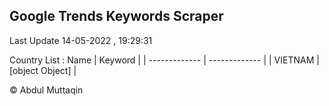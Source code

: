 

## Google Trends Keywords Scraper 
 
Last Update 14-05-2022 , 19:29:31

Country List :
 Name  | Keyword |
| ------------- | ------------- |
| VIETNAM | [object Object] |



© Abdul Muttaqin 
